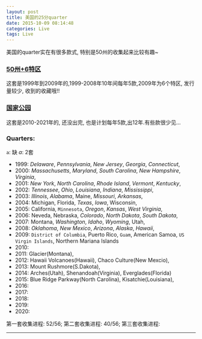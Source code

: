 ```yaml
---
layout: post
title: 美国的25分quarter
date: 2015-10-09 08:14:48
categories: Live
tags: Live
---
```


美国的quarter实在有很多款式, 特别是50州的收集起来比较有趣~

### [50州+6特区](https://zh.wikipedia.org/wiki/%E7%BE%8E%E5%9B%BD50%E5%B7%9E25%E7%BE%8E%E5%88%86%E7%BA%AA%E5%BF%B5%E5%B8%81) 

这套是1999年到2009年的,1999-2008年10年间每年5款,2009年为6个特区, 发行量较少, 收到的收藏哦!! 

### [国家公园](https://zh.wikipedia.org/wiki/%E7%BE%8E%E5%9B%BD%E7%BE%8E%E4%B8%BD%E5%9B%BD%E5%AE%B6%E5%85%AC%E5%9B%AD25%E7%BE%8E%E5%88%86%E7%BA%AA%E5%BF%B5%E5%B8%81)

这套是2010-2021年的, 还没出完, 也是计划每年5款,出12年.有些款很少见...



### Quarters:

`a`: 缺
*a*: 2套

- 1999: *Delaware*, *Pennsylvania*, *New Jersey*, *Georgia*, *Connecticut*, 
- 2000: *Massachusetts*, *Maryland*, *South Carolina*, *New Hampshire*, *Virginia*, 
- 2001: *New York*, *North Carolina*, *Rhode Island*, *Vermont*, *Kentucky*, 
- 2002: *Tennessee*, *Ohio*, *Louisiana*, *Indiana*, *Mississippi*,
- 2003: *Illinois*, *Alabama*, Maine, *Missouri*, *Arkansas*,
- 2004: Michigan, Florida, *Texas*, *Iowa*, Wisconsin, 
- 2005: California, `Minnesota`, *Oregon*, *Kansas*, *West Virginia*,
- 2006: Neveda, Nebraska, *Colorado*, *North Dakota*, *South Dakota*,
- 2007: Montana, *Washington*, *Idaho*, *Wyoming*, Utah,
- 2008: *Oklahoma*, *New Mexico*, *Arizona*, *Alaska*, *Hawaii*,
- 2009: `District of Columbia`, Puerto Rico, `Guam`, American Samoa, `US Virgin Islands`, Northern Mariana Islands
- 2010:
- 2011: Glacier(Montana), 
- 2012: Hawaii Volcanoes(Hawaii), Chaco Culture(New Mexcio), 
- 2013: Mount Rushmore(S.Dakota), 
- 2014: Arches(Utah), Shenandoah(Virginia), Everglades(Florida)
- 2015: Blue Ridge Parkway(North Carolina), Kisatchie(Louisiana),
- 2016: 
- 2017: 
- 2018: 
- 2019: 
- 2020: 

第一套收集进程: 52/56; 
第二套收集进程: 40/56;
第三套收集进程:  

------
